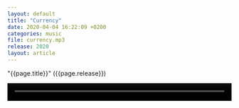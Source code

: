 ```yaml
---
layout: default
title: "Currency"
date: 2020-04-04 16:22:09 +0200
categories: music
file: currency.mp3
release: 2020
layout: article
---
```


"{{page.title}}" ({{page.release}})

<video height="40" width="100%" controls>
  <source src="{{page.file}}" type="video/mp4"/>
  <!-- <source src="movie.ogg" type="video/ogg"> -->
  Your browser does not support the video tag.
</video>